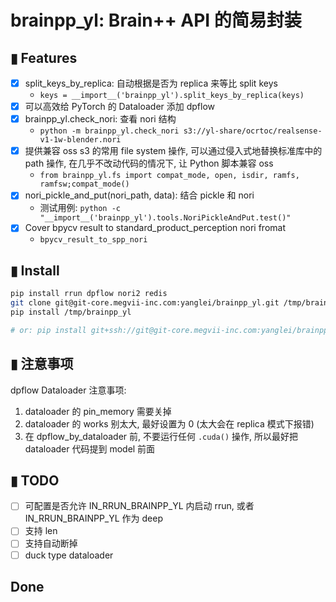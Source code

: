 # **brainpp_yl**: Brain++ API 的简易封装

## ▮ Features
- [x] split_keys_by_replica: 自动根据是否为 replica 来等比 split keys
   - `keys = __import__('brainpp_yl').split_keys_by_replica(keys)`
- [x] 可以高效给 PyTorch 的 Dataloader 添加 dpflow
- [x] brainpp_yl.check_nori: 查看 nori 结构
   - `python -m brainpp_yl.check_nori s3://yl-share/ocrtoc/realsense-v1-1w-blender.nori`
- [x] 提供兼容 oss s3 的常用 file system 操作, 可以通过侵入式地替换标准库中的 path 操作, 在几乎不改动代码的情况下, 让 Python 脚本兼容 oss
   - `from brainpp_yl.fs import compat_mode, open, isdir, ramfs, ramfsw;compat_mode()`
- [x] nori_pickle_and_put(nori_path, data): 结合 pickle 和 nori
   - 测试用例: `python -c "__import__('brainpp_yl').tools.NoriPickleAndPut.test()"`
- [x] Cover bpycv result to standard_product_perception nori fromat
   - `bpycv_result_to_spp_nori`

## ▮ Install

```bash
pip install rrun dpflow nori2 redis
git clone git@git-core.megvii-inc.com:yanglei/brainpp_yl.git /tmp/brainpp_yl
pip install /tmp/brainpp_yl

# or: pip install git+ssh://git@git-core.megvii-inc.com:yanglei/brainpp_yl.git
```


## ▮ 注意事项
dpflow Dataloader 注意事项:
1. dataloader 的 pin_memory 需要关掉
1. dataloader 的 works 别太大, 最好设置为 0 (太大会在 replica 模式下报错)
1. 在 dpflow_by_dataloader 前, 不要运行任何 `.cuda()` 操作, 所以最好把 dataloader 代码提到 model 前面


## ▮ TODO
 - [ ] 可配置是否允许 IN_RRUN_BRAINPP_YL  内启动 rrun, 或者 IN_RRUN_BRAINPP_YL 作为 deep
 - [ ] 支持 len
 - [ ] 支持自动断掉
 - [ ] duck type dataloader

## Done

